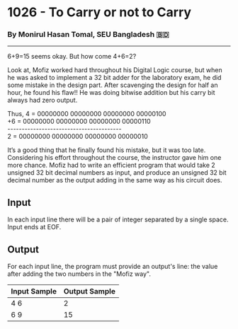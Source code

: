 # 1026 - To Carry or not to Carry
### By Monirul Hasan Tomal, SEU Bangladesh <span>&#x1f1e7;&#x1f1e9;</span>
---

6+9=15 seems okay. But how come 4+6=2?

Look at, Mofiz worked hard throughout his Digital Logic course, but when he was asked to implement a 32 bit adder for the laboratory exam, he did some mistake in the design part. After scavenging the design for half an hour, he found his flaw!! He was doing bitwise addition but his carry bit always had zero output.

Thus, 4  = 00000000 00000000 00000000 00000100 </br> +6 = 00000000 00000000 00000000 00000110</br>----------------------------------------</br>2  = 00000000 00000000 00000000 00000010

It’s a good thing that he finally found his mistake, but it was too late. Considering his effort throughout the course, the instructor gave him one more chance. Mofiz had to write an efficient program that would take 2 unsigned 32 bit decimal numbers as input, and produce an unsigned 32 bit decimal number as the output adding in the same way as his circuit does.

## Input

In each input line there will be a pair of integer separated by a single space. Input ends at EOF.

## Output

For each input line, the program must provide an output's line: the value after adding the two numbers in the "Mofiz way".


| Input Sample | Output Sample |
| --- | --- |
|4 6|2|
|6 9|15|